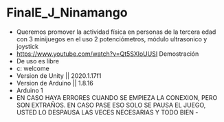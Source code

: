 # FinalE_J_Ninamango
- Queremos promover la actividad física en personas de la tercera edad con 3 minijuegos en el uso 2 potenciómetros, módulo ultrasonico y joystick
- https://www.youtube.com/watch?v=Qt5SXloUUSI Demostración
- De uso es libre
- c: welcome
- Version de Unity || 2020.1.17f1
- Version de Arduino || 1.8.16
- Arduino 1
- EN CASO HAYA ERRORES CUANDO SE EMPIEZA LA CONEXION, PERO SON EXTRAÑOS. EN CASO PASE ESO SOLO SE PAUSA EL JUEGO, USTED LO DESPAUSA LAS VECES NECESARIAS Y TODO BIEN -
